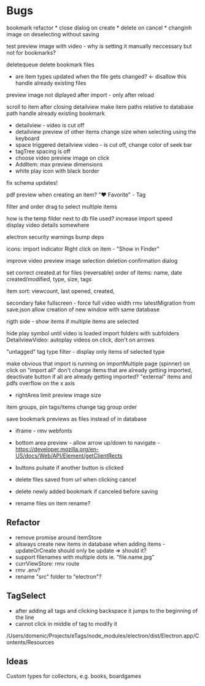 # Bugs

bookmark refactor
    * close dialog on create
    * delete on cancel
    * changinh image on deselecting without saving

test preview image with video - why is setting it manually neccessary but not for bookmarks?

deletequeue
    delete bookmark files

* are item types updated when the file gets changed? <- disallow this
handle already existing files


preview image not diplayed after import - only after reload  

scroll to item after closing detailview
make item paths relative to database path
handle already existing bookmark

* detailview - video is cut off
* detailview preview of other items change size when selecting using the keyboard
* space triggered detailview video - is cut off, change color of seek bar
* tagTree spacing is off
* choose video preview image on click
* AddItem: max preview dimensions
* white play icon with black border

fix schema updates!

pdf preview when creating an item?
"❤️ Favorite" - Tag

filter and order
drag to select multiple items


how is the temp filder next to db file used?
increase import speed  
display video details somewhere  

electron security warnings
bump deps

icons: import indicator
Right click on item - "Show in Finder"

improve video preview image selection
deletion confirmation dialog

set correct created.at for files
(reversable) order of items: name, date created/modified, type, size, tags

item sort: viewcount, last opened, created, 

secondary fake fullscreen - force full video width
rmv latestMigration from save.json
allow creation of new window with same database

rigth side - show items if multiple items are selected

hide play symbol until video is loaded
import folders with subfolders
DetailviewVideo: autoplay videos on click, don't on arrows 

"untagged" tag
type filter - display only items of selected type

make obvious that import is running on importMultiple page (spinner) on click on "import all" don't change items that are already getting imported, deactivate button if all are already getting imported?
"external" items and pdfs overflow on the x axis
* rightArea limit preview image size

item groups, pin tags/items
change tag group order

save bookmark previews as files instead of in database


* iframe - rmv webfonts
* bottom area preview - allow arrow up/down to navigate - https://developer.mozilla.org/en-US/docs/Web/API/Element/getClientRects

* buttons pulsate if another button is clicked

* delete files saved from url when clicking cancel
* delete newly added bookmark if canceled before saving

* rename files on item rename?

## Refactor
* remove promise around itemStore
* alsways create new items in database when adding items - updateOrCreate should only be update => should it?
* support filenames with multiple dots ie. "file.name.jpg"
* currViewStore: rmv route
* rmv .env?
* rename "src" folder to "electron"?

## TagSelect
* after adding all tags and clicking backspace it jumps to the beginning of the line
* cannot click in middle of tag to modify it



/Users/domenic/Projects/eTags/node_modules/electron/dist/Electron.app/Contents/Resources


## Ideas
Custom types for collectors, e.g. books, boardgames